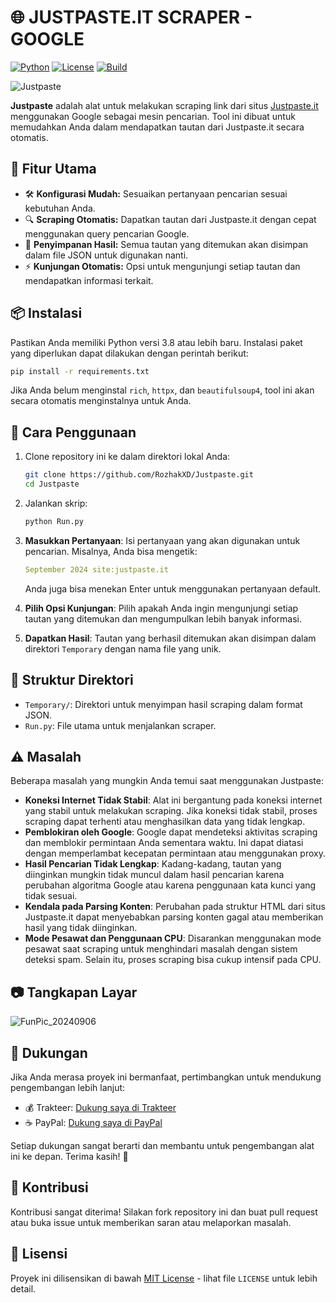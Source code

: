 # 🌐 JUSTPASTE.IT SCRAPER - GOOGLE

[![Python](https://img.shields.io/badge/Python-3.8+-blue.svg)](https://www.python.org/downloads/release/python-380/)
[![License](https://img.shields.io/badge/License-MIT-yellow.svg)](https://opensource.org/licenses/MIT)
[![Build](https://img.shields.io/badge/Build-Passing-green.svg)](https://github.com/RozhakXD/Justpaste)

![Justpaste](https://github.com/user-attachments/assets/7ec54619-14da-4e40-8b32-d2a032c6052f)

**Justpaste** adalah alat untuk melakukan scraping link dari situs [Justpaste.it](https://justpaste.it/) menggunakan Google sebagai mesin pencarian. Tool ini dibuat untuk memudahkan Anda dalam mendapatkan tautan dari Justpaste.it secara otomatis.

## 🚀 Fitur Utama
- 🛠️ **Konfigurasi Mudah:** Sesuaikan pertanyaan pencarian sesuai kebutuhan Anda.
- 🔍 **Scraping Otomatis:** Dapatkan tautan dari Justpaste.it dengan cepat menggunakan query pencarian Google.
- 📂 **Penyimpanan Hasil:** Semua tautan yang ditemukan akan disimpan dalam file JSON untuk digunakan nanti.
- ⚡ **Kunjungan Otomatis:** Opsi untuk mengunjungi setiap tautan dan mendapatkan informasi terkait.

## 📦 Instalasi
Pastikan Anda memiliki Python versi 3.8 atau lebih baru. Instalasi paket yang diperlukan dapat dilakukan dengan perintah berikut:

```bash
pip install -r requirements.txt
```

Jika Anda belum menginstal `rich`, `httpx`, dan `beautifulsoup4`, tool ini akan secara otomatis menginstalnya untuk Anda.

## 📝 Cara Penggunaan
1. Clone repository ini ke dalam direktori lokal Anda:
    ```bash
    git clone https://github.com/RozhakXD/Justpaste.git
    cd Justpaste
    ```
2. Jalankan skrip:
    ```bash
    python Run.py
    ```
3. **Masukkan Pertanyaan**: Isi pertanyaan yang akan digunakan untuk pencarian. Misalnya, Anda bisa mengetik:
    ```yaml
    September 2024 site:justpaste.it
    ```
    Anda juga bisa menekan Enter untuk menggunakan pertanyaan default.

4. **Pilih Opsi Kunjungan**: Pilih apakah Anda ingin mengunjungi setiap tautan yang ditemukan dan mengumpulkan lebih banyak informasi.
5. **Dapatkan Hasil**: Tautan yang berhasil ditemukan akan disimpan dalam direktori `Temporary` dengan nama file yang unik.

## 📂 Struktur Direktori
- `Temporary/`: Direktori untuk menyimpan hasil scraping dalam format JSON.
- `Run.py`: File utama untuk menjalankan scraper.

## ⚠️ Masalah
Beberapa masalah yang mungkin Anda temui saat menggunakan Justpaste:

- **Koneksi Internet Tidak Stabil**: Alat ini bergantung pada koneksi internet yang stabil untuk melakukan scraping. Jika koneksi tidak stabil, proses scraping dapat terhenti atau menghasilkan data yang tidak lengkap.
- **Pemblokiran oleh Google**: Google dapat mendeteksi aktivitas scraping dan memblokir permintaan Anda sementara waktu. Ini dapat diatasi dengan memperlambat kecepatan permintaan atau menggunakan proxy.
- **Hasil Pencarian Tidak Lengkap**: Kadang-kadang, tautan yang diinginkan mungkin tidak muncul dalam hasil pencarian karena perubahan algoritma Google atau karena penggunaan kata kunci yang tidak sesuai.
- **Kendala pada Parsing Konten**: Perubahan pada struktur HTML dari situs Justpaste.it dapat menyebabkan parsing konten gagal atau memberikan hasil yang tidak diinginkan.
- **Mode Pesawat dan Penggunaan CPU**: Disarankan menggunakan mode pesawat saat scraping untuk menghindari masalah dengan sistem deteksi spam. Selain itu, proses scraping bisa cukup intensif pada CPU.

## 📷 Tangkapan Layar
![FunPic_20240906](https://github.com/user-attachments/assets/e976ebcf-61a9-4ec9-94de-06e2ec6479fc)

## 💬 Dukungan
Jika Anda merasa proyek ini bermanfaat, pertimbangkan untuk mendukung pengembangan lebih lanjut:

- 💰 Trakteer: [Dukung saya di Trakteer](https://trakteer.id/rozhak_official/tip)
- ☕ PayPal: [Dukung saya di PayPal](https://paypal.me/rozhak9)

Setiap dukungan sangat berarti dan membantu untuk pengembangan alat ini ke depan. Terima kasih! 🙏

## 🙌 Kontribusi
Kontribusi sangat diterima! Silakan fork repository ini dan buat pull request atau buka issue untuk memberikan saran atau melaporkan masalah.

## 📜 Lisensi
Proyek ini dilisensikan di bawah [MIT License](https://github.com/RozhakXD/Justpaste?tab=MIT-1-ov-file) - lihat file `LICENSE` untuk lebih detail.
